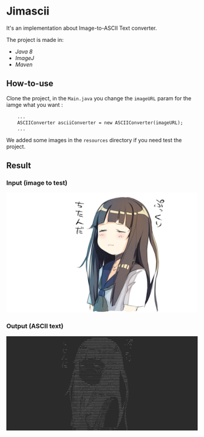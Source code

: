 # Jimascii

It's an implementation about Image-to-ASCII Text converter.

The project is made in:

+ _Java 8_
+ _ImageJ_
+ _Maven_

## How-to-use

Clone the project, in the `Main.java` you change the `imageURL` param for the iamge what you want :

```agsl
    ...
    ASCIIConverter asciiConverter = new ASCIIConverter(imageURL);
    ...
```

We added some images in the `resources` directory if you need test the project.

## Result

### Input (image to test)

![anime girl](./src/main/resources/anime.jpg)

### Output (ASCII text)

![anime girl in ASCII](./src/main/resources/ascii-result.png)